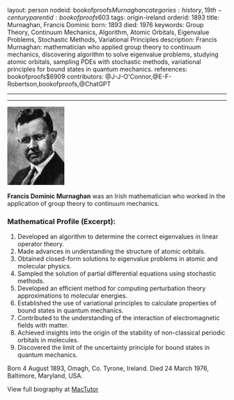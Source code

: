 layout: person
nodeid: bookofproofs$Murnaghan
categories: history,19th-century
parentid: bookofproofs$603
tags: origin-ireland
orderid: 1893
title: Murnaghan, Francis Dominic
born: 1893
died: 1976
keywords: Group Theory, Continuum Mechanics, Algorithm, Atomic Orbitals, Eigenvalue Problems, Stochastic Methods, Variational Principles
description: Francis Murnaghan: mathematician who applied group theory to continuum mechanics, discovering algorithm to solve eigenvalue problems, studying atomic orbitals, sampling PDEs with stochastic methods, variational principles for bound states in quantum mechanics.
references: bookofproofs$6909
contributors: @J-J-O'Connor,@E-F-Robertson,bookofproofs,@ChatGPT

---



---

![Murnaghan.jpg](https://github.com/bookofproofs/bookofproofs.github.io/blob/main/_sources/_assets/images/portraits/Murnaghan.jpg?raw=true)

**Francis Dominic Murnaghan** was an Irish mathematician who worked in the application of group theory to continuum mechanics.

### Mathematical Profile (Excerpt):
1. Developed an algorithm to determine the correct eigenvalues in linear operator theory. 
2. Made advances in understanding the structure of atomic orbitals.
3. Obtained closed-form solutions to eigenvalue problems in atomic and molecular physics. 
4. Sampled the solution of partial differential equations using stochastic methods.
5. Developed an efficient method for computing perturbation theory approximations to molecular energies.
6. Established the use of variational principles to calculate properties of bound states in quantum mechanics.
7. Contributed to the understanding of the interaction of electromagnetic fields with matter.
8. Achieved insights into the origin of the stability of non-classical periodic orbitals in molecules. 
9. Discovered the limit of the uncertainty principle for bound states in quantum mechanics.

Born 4 August 1893, Omagh, Co. Tyrone, Ireland. Died 24 March 1976, Baltimore, Maryland, USA.

View full biography at [MacTutor](https://mathshistory.st-andrews.ac.uk/Biographies/Murnaghan/)

